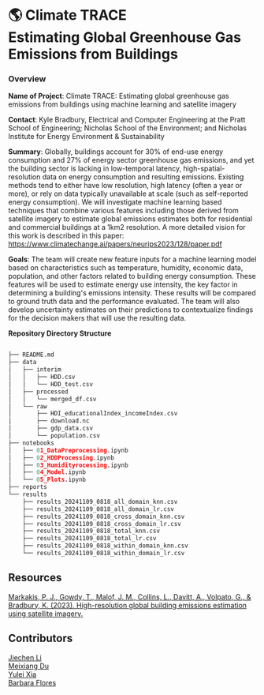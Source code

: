 # 🌎 Climate TRACE <br> Estimating Global Greenhouse Gas Emissions from Buildings
### Overview

**Name of Project**: Climate TRACE: Estimating global greenhouse gas emissions from buildings using machine learning and satellite imagery


**Contact**: Kyle Bradbury, Electrical and Computer Engineering at the Pratt School of Engineering; Nicholas School of the Environment; and Nicholas Institute for Energy Environment & Sustainability


**Summary**:​ Globally, buildings account for 30% of end-use energy consumption and 27% of energy sector greenhouse gas emissions, and yet the building sector is lacking in low-temporal latency, high-spatial-resolution data on energy consumption and resulting emissions. Existing methods tend to either have low resolution, high latency (often a year or more), or rely on data typically unavailable at scale (such as self-reported energy consumption). We will investigate machine learning based techniques that combine various features including those derived from satellite imagery to estimate global emissions estimates both for residential and commercial buildings at a 1km2 resolution. 
A more detailed vision for this work is described in this paper: https://www.climatechange.ai/papers/neurips2023/128/paper.pdf


**Goals**​: The team will create new feature inputs for a machine learning model based on characteristics such as temperature, humidity, economic data, population, and other factors related to building energy consumption. These features will be used to estimate energy use intensity, the key factor in determining a building's emissions intensity. These results will be compared to ground truth data and the performance evaluated. The team will also develop uncertainty estimates on their predictions to contextualize findings for the decision makers that will use the resulting data.

**Repository Directory Structure**

```python

├── README.md
├── data
│   ├── interim
│   │   ├── HDD.csv
│   │   └── HDD_test.csv
│   ├── processed
│   │   └── merged_df.csv
│   └── raw
│       ├── HDI_educationalIndex_incomeIndex.csv
│       ├── download.nc
│       ├── gdp_data.csv
│       └── population.csv
├── notebooks
│   ├── 01_DataPreprocessing.ipynb
│   ├── 02_HDDProcessing.ipynb
│   ├── 03_Humidityrocessing.ipynb
│   ├── 04_Model.ipynb
│   └── 05_Plots.ipynb
├── reports
└── results
    ├── results_20241109_0818_all_domain_knn.csv
    ├── results_20241109_0818_all_domain_lr.csv
    ├── results_20241109_0818_cross_domain_knn.csv
    ├── results_20241109_0818_cross_domain_lr.csv
    ├── results_20241109_0818_total_knn.csv
    ├── results_20241109_0818_total_lr.csv
    ├── results_20241109_0818_within_domain_knn.csv
    └── results_20241109_0818_within_domain_lr.csv


```
## Resources
[Markakis, P. J., Gowdy, T., Malof, J. M., Collins, L., Davitt, A., Volpato, G., & Bradbury, K. (2023). High-resolution global building emissions estimation using satellite imagery.](https://www.climatechange.ai/papers/neurips2023/128/paper.pdf)


## Contributors
[Jiechen Li](https://github.com/carrieli15)  
[Meixiang Du](https://github.com/dumeixiang)  
[Yulei Xia](https://github.com/AliciaXia222)  
[Barbara Flores](https://github.com/BarbaraPFloresRios)  

